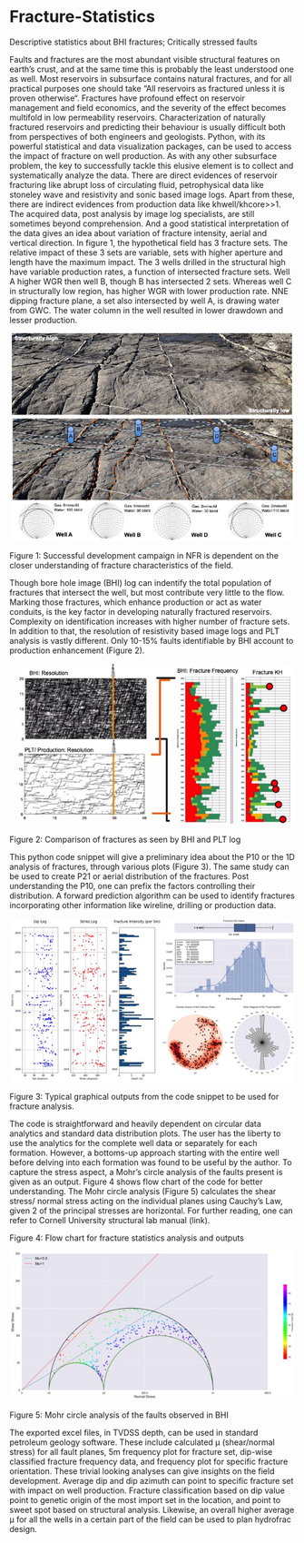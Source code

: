 # Fracture-Statistics
Descriptive statistics about BHI fractures; Critically stressed faults

 <p style='text-align: justify;'> 

Faults and fractures are the most abundant visible structural features on earth’s crust, and at the same time this is probably the least understood one as well. Most reservoirs in subsurface contains natural fractures, and for all practical purposes one should take “All reservoirs as fractured unless it is proven otherwise“. Fractures have profound effect on reservoir management and field economics, and the severity of the effect becomes multifold in low permeability reservoirs. Characterization of naturally fractured reservoirs and predicting their behaviour is usually difficult both from perspectives of both engineers and geologists. Python, with its powerful statistical and data visualization packages, can be used to access the impact of fracture on well production. 
As with any other subsurface problem, the key to successfully tackle this elusive element is to collect and systematically analyze the data. There are direct evidences of reservoir fracturing like abrupt loss of circulating fluid, petrophysical data like stoneley wave and resistivity and sonic based image logs. Apart from these, there are indirect evidences from production data like khwell/khcore>>1. The acquired data, post analysis by image log specialists, are still sometimes beyond comprehension. And a good statistical interpretation of the data gives an idea about variation of fracture intensity, aerial and vertical direction. 
In figure 1, the hypothetical field has 3 fracture sets. The relative impact of these 3 sets are variable, sets with higher aperture and length have the maximum impact. The 3 wells drilled in the structural high have variable production rates, a function of intersected fracture sets. Well A higher WGR then well B, though B has intersected 2 sets. Whereas well C in structurally low region, has higher WGR with lower production rate.  NNE dipping fracture plane, a set also intersected by well A, is drawing water from GWC. The water column in the well resulted in lower drawdown and lesser production. 

![alt text](https://github.com/Shubhodip-Konar/Fracture-Statistics/blob/main/Figures/Figure%201.jpg)

Figure 1: Successful development campaign in NFR is dependent on the closer understanding of fracture characteristics of the field.

Though bore hole image (BHI) log can indentify the total population of fractures that intersect the well, but most contribute very little to the flow. Marking those fractures, which enhance production or act as water conduits, is the key factor in developing naturally fractured reservoirs. Complexity on identification increases with higher number of fracture sets.  
In addition to that, the resolution of resistivity based image logs and PLT analysis is vastly different. Only 10-15% faults identifiable by BHI account to production enhancement (Figure 2).

![alt text](https://github.com/Shubhodip-Konar/Fracture-Statistics/blob/main/Figures/Figure%202.jpg)

Figure 2: Comparison of fractures as seen by BHI and PLT log

This python code snippet will give a preliminary idea about the P10 or the 1D analysis of fractures, through various plots (Figure 3). The same study can be used to create P21 or aerial distribution of the fractures. Post understanding the P10, one can prefix the factors controlling their distribution. A forward prediction algorithm can be used to identify fractures incorporating other information like wireline, drilling or production data.

![alt text](https://github.com/Shubhodip-Konar/Fracture-Statistics/blob/main/Figures/Figure%203.jpg)

Figure 3: Typical graphical outputs from the code snippet to be used for fracture analysis.

The code is straightforward and heavily dependent on circular data analytics and standard data distribution plots. The user has the liberty to use the analytics for the complete well data or separately for each formation. However, a bottoms-up approach starting with the entire well before delving into each formation was found to be useful by the author.  To capture the stress aspect, a Mohr’s circle analysis of the faults present is given as an output. Figure 4 shows flow chart of the code for better understanding. The Mohr circle analysis (Figure 5) calculates the shear stress/ normal stress acting on the individual planes using Cauchy’s Law, given 2 of the principal stresses are horizontal. For further reading, one can refer to Cornell University structural lab manual (link).  
 


Figure 4: Flow chart for fracture statistics analysis and outputs
 
![alt text](https://github.com/Shubhodip-Konar/Fracture-Statistics/blob/main/Figures/Figure%205.jpg)

 Figure 5: Mohr circle analysis of the faults observed in BHI
 
The exported excel files, in TVDSS depth, can be used in standard petroleum geology software. These include calculated µ (shear/normal stress) for all fault planes, 5m frequency plot for fracture set, dip-wise classified fracture frequency data, and frequency plot for specific fracture orientation. 
These trivial looking analyses can give insights on the field development. Average dip and dip azimuth can point to specific fracture set with impact on well production. Fracture classification based on dip value point to genetic origin of the most import set in the location, and point to sweet spot based on structural analysis. Likewise, an overall higher average µ for all the wells in a certain part of the field can be used to plan hydrofrac design. 


</p>
